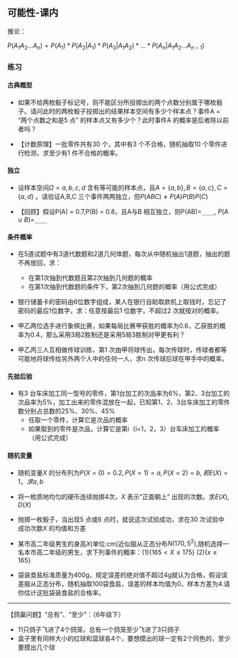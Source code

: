 ## 可能性-课内

推论：

$P(A_1A_2...A_n)=P(A_1)*P(A_2|A_1)*P(A_3|A_1A_2)*...*P(A_n|A_1A_2...A_{n-1})$

### 练习

#### 古典概型

- 如果不给两枚骰子标记号，则不能区分所投掷出的两个点数分别属于哪枚骰子。请问此时的两枚骰子投掷出的结果样本空间有多少个样本点？事件A = “两个点数之和是5 点” 的样本点又有多少个？此时事件A 的概率是后者除以前者吗？

- 【计数原理】一批零件共有30 个，其中有3 个不合格，随机抽取10 个零件进行检测，求至少有1 件不合格的概率。

#### 独立

- 设样本空间$\Omega={a,b,c,d}$ 含有等可能的样本点，且$A=\{a,b\},B=\{a,c\},C=\{a,d\}$ 。请验证A,B,C 三个事件两两独立，但$P(ABC)\neq P(A)P(B)P(C)$  

- 【回顾】假设P(A) = 0.7,P(B) = 0.8，且A与B 相互独立，则P(AB)=`____`, $P(A\cup B)=$`____`

#### 条件概率

- 在5道试题中有3道代数题和2道几何体题，每次从中随机抽出1道题，抽出的题不再放回，求：
  - 在第1次抽到代数题且第2次抽到几何题的概率
  - 在第1次抽到代数题的条件下，第2次抽到几何题的概率（用公式完成）

- 银行储蓄卡的密码由6位数字组成，某人在银行自助取款机上取钱时，忘记了密码的最后1位数字，求：任意按最后1 位数字，不超过2 次就按对的概率。
- 甲乙两位选手进行象棋比赛，如果每局比赛甲获胜的概率为0.6，乙获胜的概率为0.4，那么采用3局2胜制还是采用5局3胜制对甲更有利？
- 甲乙丙三人互相做传球训练，第1 次由甲将球传出，每次传球时，传球者都等可能地将球传给另外两个人中的任何一人，求n 次传球后球在甲手中的概率。

#### 先验后验

- 有3 台车床加工同一型号的零件，第1台加工的次品率为6%，第2、3台加工的次品率为5%，加工出来的零件混放在一起，已知第1、2、3台车床加工的零件数分别占总数的25%、30%、45%
  - 任取一个零件，计算它是次品的概率
  - 如果取到的零件是次品，计算它是第i（i=1，2，3）台车床加工的概率（用公式完成）

#### 随机变量

- 随机变量$X$ 的分布列为$P(X=0)=0.2,P(X=1)=a,P(X=2)=b,若E(X)=1，求a,b$
- 将一枚质地均匀的硬币连续抛掷4次，$X$ 表示“正面朝上” 出现的次数。求$E(X),D(X)$
- 抛掷一枚骰子，当出现5 点或6 点时，就说这次试验成功，求在30 次试验中成功次数$X$ 的均值和方差



- 某市高二年级男生的身高$X$(单位:cm)近似服从正态分布$N(170,5^2)$,随机选择一名本市高二年级的男生，求下列事件的概率：(1)$\{165<X\le175\}$    (2)$\{x\le 165\}$

- 袋装食盐标准质量为400g，规定误差的绝对值不超过4g就认为合格，假设误差服从正态分布，随机抽取100袋食盐，误差的样本均值为0，样本方差为4.请你估计这批袋装食盐的合格率。

  

---

【鸽巢问题】“总有”、“至少”：（6年级下）

- 11只鸽子飞进了4个鸽笼，总有一个鸽笼至少飞进了3只鸽子
- 盒子里有同样大小的红球和篮球各4个，要想摸出的球一定有2个同色的，至少要摸出几个球

